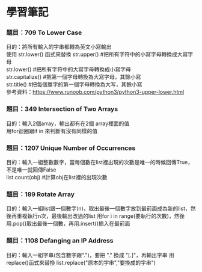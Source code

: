 # 學習筆記
### 題目：709 To Lower Case <br>
目的：將所有輸入的字串都轉為英文小寫輸出<br>
使用 str.lower() 函式來替換
str.upper()          #把所有字符中的小寫字母轉換成大寫字母<br>
str.lower()          #把所有字符中的大寫字母轉換成小寫字母<br>
str.capitalize()     #把第一個字母轉換為大寫字母，其餘小寫<br>
str.title()          #把每個單字的第一個字母轉換為大写，其餘小寫<br>
參考資料：https://www.runoob.com/python3/python3-upper-lower.html<br>
### 題目：349 Intersection of Two Arrays<br>
目的：輸入2個array，輸出都有在2個 array裡面的值<br>
用for迴圈跟if in 來判斷有沒有同樣的值<br>
### 題目：1207 Unique Number of Occurrences
目的：輸入一組整數數字，當每個數在list裡出現的次數是唯一的時候回傳True，不是唯一就回傳False<br>
list.count(obj)    #計算obj在list裡的出現次數
### 題目：189 Rotate Array
目的：輸入一組list跟一個數字(n)，取出最後一個數字放到最前面成為新的list，然後再重複執行n次，最後輸出改過的list
用for i in range(要執行的次數)，然後用.pop()取出最後一個數，再用.insert()插入在最前面
### 題目：1108 Defanging an IP Address
目的：輸入一組字串(包含數字跟".")，要把 "." 換成 "[.]"，再輸出字串
用replace()函式來替換
list.replace("原本的字串","要換成的字串")


